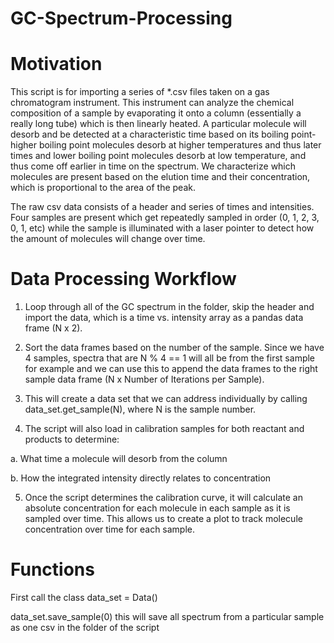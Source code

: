 # GC-Spectrum-Processing

Motivation
=========
This script is for importing a series of *.csv files taken on a gas chromatogram instrument. This instrument can analyze the chemical composition of a sample by evaporating it onto a column (essentially a really long tube) which is then linearly heated. A particular molecule will desorb and be detected at a characteristic time based on its boiling point- higher boiling point molecules desorb at higher temperatures and thus later times and lower boiling point molecules desorb at low temperature, and thus come off earlier in time on the spectrum. We characterize which molecules are present based on the elution time and their concentration, which is proportional to the area of the peak. 

The raw csv data consists of a header and series of times and intensities. Four samples are present which get repeatedly sampled in order (0, 1, 2, 3, 0, 1, etc) while the sample is illuminated with a laser pointer to detect how the amount of molecules will change over time.

Data Processing Workflow
=========================
1. Loop through all of the GC spectrum in the folder, skip the header and import the data, which is a time vs. intensity array as a pandas data frame (N x 2).

2. Sort the data frames based on the number of the sample. Since we have 4 samples, spectra that are N % 4 == 1 will all be from the first sample for example and we can use this to append the data frames to the right sample data frame (N x Number of Iterations per Sample). 

3. This will create a data set that we can address individually by calling data_set.get_sample(N), where N is the sample number.

4. The script will also load in calibration samples for both reactant and products to determine:

  a. What time a molecule will desorb from the column
  
  b. How the integrated intensity directly relates to concentration

5. Once the script determines the calibration curve, it will calculate an absolute concentration for each molecule in each sample as it is sampled over time. This allows us to create a plot to track molecule concentration over time for each sample.


Functions
===========

First call the class data_set = Data()

data_set.save_sample(0) this will save all spectrum from a particular sample as one csv in the folder of the script

